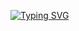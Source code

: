 [![Typing SVG](https://readme-typing-svg.demolab.com?font=Fira+Code&weight=600&size=22&duration=3500&pause=200&color=F7AF92&vCenter=true&multiline=true&height=110&lines=+%E3%81%93%E3%82%93%E3%81%AB%E3%81%A1%E3%81%AF%EF%BC%81%EF%BC%81;%E5%AE%9D%E7%8E%89%E3%81%A8%E7%94%B3%E3%81%97%E3%81%BE%E3%81%99%E3%80%82;+%E3%81%93%E3%82%8C%E3%81%8B%E3%82%89%E3%80%81%E3%82%88%E3%82%8D%E3%81%97%E3%81%8F%E3%81%AD%EF%BD%9E)](https://git.io/typing-svg)
